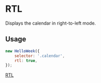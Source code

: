 # RTL

Displays the calendar in right-to-left mode.

## Usage

```js
new HelloWeek({
    selector: '.calendar',
    rtl: true,
});
```

[RTL](../demos/rtl.html ':include :type=iframe width=100% height=600px')
